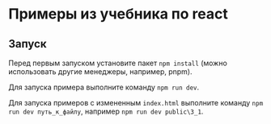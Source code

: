 # Примеры из учебника по react

## Запуск

Перед первым запуском установите пакет `npm install` (можно использовать другие менеджеры, например, pnpm).

Для запуска примера выполните команду `npm run dev`.

Для запуска примеров с измененным `index.html` выполните команду `npm run dev путь_к_файлу`, например `npm run dev public\3_1`.

